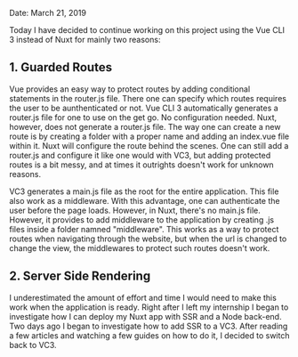 Date: March 21, 2019

Today I have decided to continue working on this project using the Vue CLI 3 instead of Nuxt for mainly two reasons:

## 1. Guarded Routes
Vue provides an easy way to protect routes by adding conditional statements in the router.js file. There one can specify which routes requires the user to be aunthenticated or not. Vue CLI 3 automatically generates a router.js file for one to use on the get go. No configuration needed.
Nuxt, however, does not generate a router.js file. The way one can create a new route is by creating a folder with a proper name and adding an index.vue file within it. Nuxt will configure the route behind the scenes.
One can still add a router.js and configure it like one would with VC3, but adding protected routes is a bit messy, and at times it outrights doesn't work for unknown reasons.

VC3 generates a main.js file as the root for the entire application. This file also work as a middleware. With this advantage, one can authenticate the user before the page loads.
However, in Nuxt, there's no main.js file. However, it provides to add middleware to the application by creating .js files inside a folder namned "middleware". This works as a way to protect routes when navigating through the website, but when the url is changed to change the view, the middlewares to protect such routes doesn't work.

## 2. Server Side Rendering
I underestimated the amount of effort and time I would need to make this work when the application is ready. Right after I left my internship I began to investigate how I can deploy my Nuxt app with SSR and a Node back-end.
Two days ago I began to investigate how to add SSR to a VC3. After reading a few articles and watching a few guides on how to do it, I decided to switch back to VC3.
